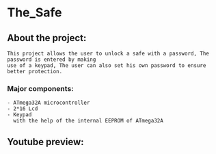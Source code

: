 # The_Safe
  ## About the project:
    This project allows the user to unlock a safe with a password, The password is entered by making 
    use of a keypad, The user can also set his own password to ensure better protection.
  ### Major components:
    - ATmega32A microcontroller 
    - 2*16 Lcd
    - Keypad
      with the help of the internal EEPROM of ATmega32A
  ## Youtube preview:
    
